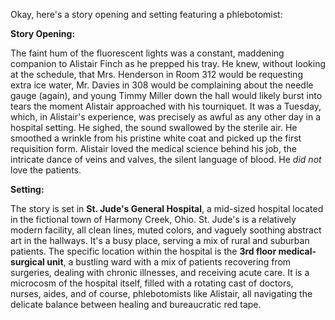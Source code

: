 Okay, here's a story opening and setting featuring a phlebotomist:

**Story Opening:**

The faint hum of the fluorescent lights was a constant, maddening companion to Alistair Finch as he prepped his tray. He knew, without looking at the schedule, that Mrs. Henderson in Room 312 would be requesting extra ice water, Mr. Davies in 308 would be complaining about the needle gauge (again), and young Timmy Miller down the hall would likely burst into tears the moment Alistair approached with his tourniquet. It was a Tuesday, which, in Alistair's experience, was precisely as awful as any other day in a hospital setting. He sighed, the sound swallowed by the sterile air. He smoothed a wrinkle from his pristine white coat and picked up the first requisition form. Alistair loved the medical science behind his job, the intricate dance of veins and valves, the silent language of blood. He *did not* love the patients.

**Setting:**

The story is set in **St. Jude's General Hospital**, a mid-sized hospital located in the fictional town of Harmony Creek, Ohio. St. Jude's is a relatively modern facility, all clean lines, muted colors, and vaguely soothing abstract art in the hallways. It's a busy place, serving a mix of rural and suburban patients. The specific location within the hospital is the **3rd floor medical-surgical unit**, a bustling ward with a mix of patients recovering from surgeries, dealing with chronic illnesses, and receiving acute care. It is a microcosm of the hospital itself, filled with a rotating cast of doctors, nurses, aides, and of course, phlebotomists like Alistair, all navigating the delicate balance between healing and bureaucratic red tape.

